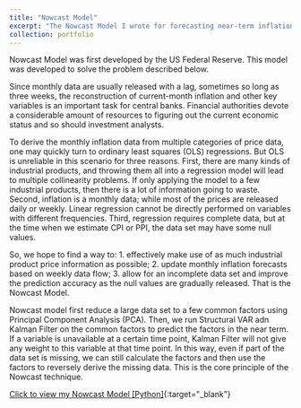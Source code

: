 ```yaml
---
title: "Nowcast Model"
excerpt: "The Nowcast Model I wrote for forecasting near-term inflation data. <br/><img src='/images/Nowcast image.png' style='zoom:50%'>"
collection: portfolio
---
```


Nowcast Model was first developed by the US Federal Reserve. This model was developed to solve the problem described below. 

Since monthly data are usually released with a lag, sometimes so long as three weeks, the reconstruction of current-month inflation and other key variables is an important task for central banks. Financial authorities devote a considerable amount of resources to figuring out the current economic status and so should investment analysts.

To derive the monthly inflation data from multiple categories of price data, one may quickly turn to ordinary least squares (OLS) regressions. But OLS is unreliable in this scenario for three reasons. First, there are many kinds of industrial products, and throwing them all into a regression model will lead to multiple collinearity problems. If only applying the model to a few industrial products, then there is a lot of information going to waste. Second, inflation is a monthly data; while most of the prices are released daily or weekly. Linear regression cannot be directly performed on variables with different frequencies. Third, regression requires complete data, but at the time when we estimate CPI or PPI, the data set may have some null values.

So, we hope to find a way to: 1. effectively make use of as much industrial product price information as possible; 2. update monthly inflation forecasts based on weekly data flow; 3. allow for an incomplete data set and improve the prediction accuracy as the null values are gradually released. That is the Nowcast Model.

Nowcast model first reduce a large data set to a few common factors using Principal Component Analysis (PCA). Then, we run Structural VAR adn Kalman Filter on the common factors to predict the factors in the near term. If a variable is unavailable at a certain time point, Kalman Filter will not give any weight to this variable at that time point. In this way, even if part of the data set is missing, we can still calculate the factors and then use the factors to reversely derive the missing data. This is the core principle of the Nowcast technique.


[Click to view my Nowcast Model [Python]](https://github.com/HoagieT/Inflation-Nowcast-Models){:target="_blank"}
